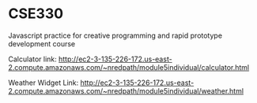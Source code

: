 # CSE330
Javascript practice for creative programming and rapid prototype development course


Calculator link:
http://ec2-3-135-226-172.us-east-2.compute.amazonaws.com/~nredpath/module5individual/calculator.html

Weather Widget Link: 
http://ec2-3-135-226-172.us-east-2.compute.amazonaws.com/~nredpath/module5individual/weather.html
